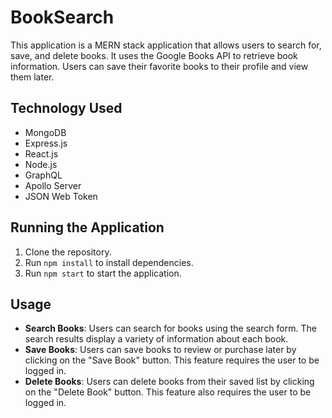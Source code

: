 # BookSearch

This application is a MERN stack application that allows users to search for, save, and delete books. It uses the Google Books API to retrieve book information. Users can save their favorite books to their profile and view them later.

## Technology Used

- MongoDB
- Express.js
- React.js
- Node.js
- GraphQL
- Apollo Server
- JSON Web Token


## Running the Application

1. Clone the repository.
2. Run `npm install` to install dependencies.
3. Run `npm start` to start the application.

## Usage

- **Search Books**: Users can search for books using the search form. The search results display a variety of information about each book.
- **Save Books**: Users can save books to review or purchase later by clicking on the "Save Book" button. This feature requires the user to be logged in.
- **Delete Books**: Users can delete books from their saved list by clicking on the "Delete Book" button. This feature also requires the user to be logged in.
